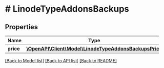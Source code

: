 # # LinodeTypeAddonsBackups

## Properties

Name | Type | Description | Notes
------------ | ------------- | ------------- | -------------
**price** | [**\OpenAPI\Client\Model\LinodeTypeAddonsBackupsPrice**](LinodeTypeAddonsBackupsPrice.md) |  | [optional]

[[Back to Model list]](../../README.md#models) [[Back to API list]](../../README.md#endpoints) [[Back to README]](../../README.md)

